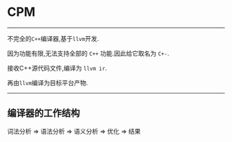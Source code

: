 # CPM
***

不完全的`C++`编译器,基于`llvm`开发.

因为功能有限,无法支持全部的 `C++` 功能.因此给它取名为 `C+-`.

接收C++源代码文件,编译为 `llvm ir`.

再由`llvm`编译为目标平台产物.

*** 

## 编译器的工作结构

词法分析 => 语法分析 => 语义分析 => 优化 => 结果
